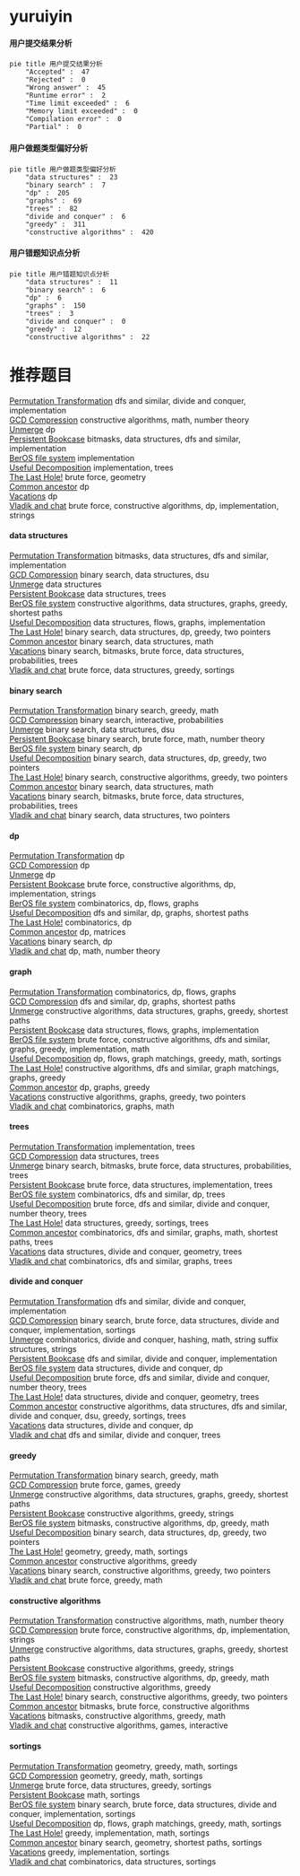 # yuruiyin
<!-- tabs:start -->
#### **用户提交结果分析**

```mermaid
pie title 用户提交结果分析
    "Accepted" :  47
    "Rejected" :  0
    "Wrong answer" :  45
    "Runtime error" :  2
    "Time limit exceeded" :  6
    "Memory limit exceeded" :  0
    "Compilation error" :  0
    "Partial" :  0
```
#### **用户做题类型偏好分析**

```mermaid
pie title 用户做题类型偏好分析
    "data structures" :  23
    "binary search" :  7
    "dp" :  205
    "graphs" :  69
    "trees" :  82
    "divide and conquer" :  6
    "greedy" :  311
    "constructive algorithms" :  420
```
#### **用户错题知识点分析**

```mermaid
pie title 用户错题知识点分析
    "data structures" :  11
    "binary search" :  6
    "dp" :  6
    "graphs" :  150
    "trees" :  3
    "divide and conquer" :  0
    "greedy" :  12
    "constructive algorithms" :  22
```
<!-- tabs:end -->
# 推荐题目
[Permutation Transformation](http://codeforces.com/problemset/problem/1490/D)		dfs and similar,
                        divide and conquer,
                        implementation		  
[GCD Compression](http://codeforces.com/problemset/problem/1370/B)		constructive algorithms,
                        math,
                        number theory		  
[Unmerge](http://codeforces.com/problemset/problem/1381/B)		dp		  
[Persistent Bookcase](http://codeforces.com/problemset/problem/707/D)		bitmasks,
                        data structures,
                        dfs and similar,
                        implementation		  
[BerOS file system](http://codeforces.com/problemset/problem/20/A)		implementation		  
[Useful Decomposition](http://codeforces.com/problemset/problem/981/C)		implementation,
                        trees		  
[The Last Hole!](http://codeforces.com/problemset/problem/274/C)		brute force,
                        geometry		  
[Common ancestor](http://codeforces.com/problemset/problem/49/E)		dp		  
[Vacations](https://codeforces.com/contest/699/problem/C)		dp		  
[Vladik and chat](http://codeforces.com/problemset/problem/754/C)		brute force,
                        constructive algorithms,
                        dp,
                        implementation,
                        strings		  
<!-- tabs:start -->
#### **data structures**
[Permutation Transformation](http://codeforces.com/problemset/problem/707/D)		bitmasks,
                        data structures,
                        dfs and similar,
                        implementation		  
[GCD Compression](http://codeforces.com/problemset/problem/212/D)		binary search,
                        data structures,
                        dsu		  
[Unmerge](http://codeforces.com/problemset/problem/1322/E)		data structures		  
[Persistent Bookcase](http://codeforces.com/problemset/problem/925/E)		data structures,
                        trees		  
[BerOS file system](http://codeforces.com/problemset/problem/525/D)		constructive algorithms,
                        data structures,
                        graphs,
                        greedy,
                        shortest paths		  
[Useful Decomposition](http://codeforces.com/problemset/problem/280/D)		data structures,
                        flows,
                        graphs,
                        implementation		  
[The Last Hole!](http://codeforces.com/problemset/problem/1492/C)		binary search,
                        data structures,
                        dp,
                        greedy,
                        two pointers		  
[Common ancestor](http://codeforces.com/problemset/problem/1490/G)		binary search,
                        data structures,
                        math		  
[Vacations](http://codeforces.com/problemset/problem/1479/D)		binary search,
                        bitmasks,
                        brute force,
                        data structures,
                        probabilities,
                        trees		  
[Vladik and chat](http://codeforces.com/problemset/problem/1497/A)		brute force,
                        data structures,
                        greedy,
                        sortings		  
#### **binary search**
[Permutation Transformation](http://codeforces.com/problemset/problem/1250/L)		binary search,
                        greedy,
                        math		  
[GCD Compression](http://codeforces.com/problemset/problem/1039/B)		binary search,
                        interactive,
                        probabilities		  
[Unmerge](http://codeforces.com/problemset/problem/212/D)		binary search,
                        data structures,
                        dsu		  
[Persistent Bookcase](http://codeforces.com/problemset/problem/1029/F)		binary search,
                        brute force,
                        math,
                        number theory		  
[BerOS file system](http://codeforces.com/problemset/problem/489/E)		binary search,
                        dp		  
[Useful Decomposition](http://codeforces.com/problemset/problem/1492/C)		binary search,
                        data structures,
                        dp,
                        greedy,
                        two pointers		  
[The Last Hole!](http://codeforces.com/problemset/problem/1463/D)		binary search,
                        constructive algorithms,
                        greedy,
                        two pointers		  
[Common ancestor](http://codeforces.com/problemset/problem/1490/G)		binary search,
                        data structures,
                        math		  
[Vacations](http://codeforces.com/problemset/problem/1479/D)		binary search,
                        bitmasks,
                        brute force,
                        data structures,
                        probabilities,
                        trees		  
[Vladik and chat](http://codeforces.com/problemset/problem/1436/E)		binary search,
                        data structures,
                        two pointers		  
#### **dp**
[Permutation Transformation](http://codeforces.com/problemset/problem/1381/B)		dp		  
[GCD Compression](http://codeforces.com/problemset/problem/49/E)		dp		  
[Unmerge](https://codeforces.com/contest/699/problem/C)		dp		  
[Persistent Bookcase](http://codeforces.com/problemset/problem/754/C)		brute force,
                        constructive algorithms,
                        dp,
                        implementation,
                        strings		  
[BerOS file system](http://codeforces.com/problemset/problem/848/D)		combinatorics,
                        dp,
                        flows,
                        graphs		  
[Useful Decomposition](http://codeforces.com/problemset/problem/1340/C)		dfs and similar,
                        dp,
                        graphs,
                        shortest paths		  
[The Last Hole!](http://codeforces.com/problemset/problem/1237/F)		combinatorics,
                        dp		  
[Common ancestor](http://codeforces.com/problemset/problem/514/E)		dp,
                        matrices		  
[Vacations](http://codeforces.com/problemset/problem/489/E)		binary search,
                        dp		  
[Vladik and chat](http://codeforces.com/problemset/problem/1510/D)		dp,
                        math,
                        number theory		  
#### **graph**
[Permutation Transformation](http://codeforces.com/problemset/problem/848/D)		combinatorics,
                        dp,
                        flows,
                        graphs		  
[GCD Compression](http://codeforces.com/problemset/problem/1340/C)		dfs and similar,
                        dp,
                        graphs,
                        shortest paths		  
[Unmerge](http://codeforces.com/problemset/problem/525/D)		constructive algorithms,
                        data structures,
                        graphs,
                        greedy,
                        shortest paths		  
[Persistent Bookcase](http://codeforces.com/problemset/problem/280/D)		data structures,
                        flows,
                        graphs,
                        implementation		  
[BerOS file system](http://codeforces.com/problemset/problem/1487/C)		brute force,
                        constructive algorithms,
                        dfs and similar,
                        graphs,
                        greedy,
                        implementation,
                        math		  
[Useful Decomposition](http://codeforces.com/problemset/problem/1437/C)		dp,
                        flows,
                        graph matchings,
                        greedy,
                        math,
                        sortings		  
[The Last Hole!](http://codeforces.com/problemset/problem/1470/D)		constructive algorithms,
                        dfs and similar,
                        graph matchings,
                        graphs,
                        greedy		  
[Common ancestor](http://codeforces.com/problemset/problem/1476/C)		dp,
                        graphs,
                        greedy		  
[Vacations](http://codeforces.com/problemset/problem/1304/D)		constructive algorithms,
                        graphs,
                        greedy,
                        two pointers		  
[Vladik and chat](http://codeforces.com/problemset/problem/1475/C)		combinatorics,
                        graphs,
                        math		  
#### **trees**
[Permutation Transformation](http://codeforces.com/problemset/problem/981/C)		implementation,
                        trees		  
[GCD Compression](http://codeforces.com/problemset/problem/925/E)		data structures,
                        trees		  
[Unmerge](http://codeforces.com/problemset/problem/1479/D)		binary search,
                        bitmasks,
                        brute force,
                        data structures,
                        probabilities,
                        trees		  
[Persistent Bookcase](http://codeforces.com/problemset/problem/1511/C)		brute force,
                        data structures,
                        implementation,
                        trees		  
[BerOS file system](http://codeforces.com/problemset/problem/1499/F)		combinatorics,
                        dfs and similar,
                        dp,
                        trees		  
[Useful Decomposition](http://codeforces.com/problemset/problem/1491/E)		brute force,
                        dfs and similar,
                        divide and conquer,
                        number theory,
                        trees		  
[The Last Hole!](http://codeforces.com/problemset/problem/1466/D)		data structures,
                        greedy,
                        sortings,
                        trees		  
[Common ancestor](http://codeforces.com/problemset/problem/1495/D)		combinatorics,
                        dfs and similar,
                        graphs,
                        math,
                        shortest paths,
                        trees		  
[Vacations](http://codeforces.com/problemset/problem/1303/G)		data structures,
                        divide and conquer,
                        geometry,
                        trees		  
[Vladik and chat](http://codeforces.com/problemset/problem/1454/E)		combinatorics,
                        dfs and similar,
                        graphs,
                        trees		  
#### **divide and conquer**
[Permutation Transformation](http://codeforces.com/problemset/problem/1490/D)		dfs and similar,
                        divide and conquer,
                        implementation		  
[GCD Compression](http://codeforces.com/problemset/problem/1461/D)		binary search,
                        brute force,
                        data structures,
                        divide and conquer,
                        implementation,
                        sortings		  
[Unmerge](http://codeforces.com/problemset/problem/1466/G)		combinatorics,
                        divide and conquer,
                        hashing,
                        math,
                        string suffix structures,
                        strings		  
[Persistent Bookcase](http://codeforces.com/problemset/problem/1490/D)		dfs and similar,
                        divide and conquer,
                        implementation		  
[BerOS file system](https://codeforces.com/contest/1483/problem/C)		data structures,
                        divide and conquer,
                        dp		  
[Useful Decomposition](http://codeforces.com/problemset/problem/1491/E)		brute force,
                        dfs and similar,
                        divide and conquer,
                        number theory,
                        trees		  
[The Last Hole!](http://codeforces.com/problemset/problem/1303/G)		data structures,
                        divide and conquer,
                        geometry,
                        trees		  
[Common ancestor](http://codeforces.com/problemset/problem/1494/D)		constructive algorithms,
                        data structures,
                        dfs and similar,
                        divide and conquer,
                        dsu,
                        greedy,
                        sortings,
                        trees		  
[Vacations](http://codeforces.com/problemset/problem/1482/E)		data structures,
                        divide and conquer,
                        dp		  
[Vladik and chat](http://codeforces.com/problemset/problem/566/C)		dfs and similar,
                        divide and conquer,
                        trees		  
#### **greedy**
[Permutation Transformation](http://codeforces.com/problemset/problem/1250/L)		binary search,
                        greedy,
                        math		  
[GCD Compression](http://codeforces.com/problemset/problem/1190/C)		brute force,
                        games,
                        greedy		  
[Unmerge](http://codeforces.com/problemset/problem/525/D)		constructive algorithms,
                        data structures,
                        graphs,
                        greedy,
                        shortest paths		  
[Persistent Bookcase](http://codeforces.com/problemset/problem/1384/A)		constructive algorithms,
                        greedy,
                        strings		  
[BerOS file system](http://codeforces.com/problemset/problem/1491/D)		bitmasks,
                        constructive algorithms,
                        dp,
                        greedy,
                        math		  
[Useful Decomposition](http://codeforces.com/problemset/problem/1492/C)		binary search,
                        data structures,
                        dp,
                        greedy,
                        two pointers		  
[The Last Hole!](https://codeforces.com/contest/1496/problem/C)		geometry,
                        greedy,
                        math,
                        sortings		  
[Common ancestor](http://codeforces.com/problemset/problem/1493/A)		constructive algorithms,
                        greedy		  
[Vacations](http://codeforces.com/problemset/problem/1463/D)		binary search,
                        constructive algorithms,
                        greedy,
                        two pointers		  
[Vladik and chat](http://codeforces.com/problemset/problem/1462/C)		brute force,
                        greedy,
                        math		  
#### **constructive algorithms**
[Permutation Transformation](http://codeforces.com/problemset/problem/1370/B)		constructive algorithms,
                        math,
                        number theory		  
[GCD Compression](http://codeforces.com/problemset/problem/754/C)		brute force,
                        constructive algorithms,
                        dp,
                        implementation,
                        strings		  
[Unmerge](http://codeforces.com/problemset/problem/525/D)		constructive algorithms,
                        data structures,
                        graphs,
                        greedy,
                        shortest paths		  
[Persistent Bookcase](http://codeforces.com/problemset/problem/1384/A)		constructive algorithms,
                        greedy,
                        strings		  
[BerOS file system](http://codeforces.com/problemset/problem/1491/D)		bitmasks,
                        constructive algorithms,
                        dp,
                        greedy,
                        math		  
[Useful Decomposition](http://codeforces.com/problemset/problem/1493/A)		constructive algorithms,
                        greedy		  
[The Last Hole!](http://codeforces.com/problemset/problem/1463/D)		binary search,
                        constructive algorithms,
                        greedy,
                        two pointers		  
[Common ancestor](https://codeforces.com/contest/1456/problem/B)		bitmasks,
                        brute force,
                        constructive algorithms		  
[Vacations](http://codeforces.com/problemset/problem/1492/D)		bitmasks,
                        constructive algorithms,
                        greedy,
                        math		  
[Vladik and chat](https://codeforces.com/contest/1504/problem/D)		constructive algorithms,
                        games,
                        interactive		  
#### **sortings**
[Permutation Transformation](https://codeforces.com/contest/1496/problem/C)		geometry,
                        greedy,
                        math,
                        sortings		  
[GCD Compression](http://codeforces.com/problemset/problem/1495/A)		geometry,
                        greedy,
                        math,
                        sortings		  
[Unmerge](http://codeforces.com/problemset/problem/1497/A)		brute force,
                        data structures,
                        greedy,
                        sortings		  
[Persistent Bookcase](http://codeforces.com/problemset/problem/1427/A)		math,
                        sortings		  
[BerOS file system](http://codeforces.com/problemset/problem/1461/D)		binary search,
                        brute force,
                        data structures,
                        divide and conquer,
                        implementation,
                        sortings		  
[Useful Decomposition](http://codeforces.com/problemset/problem/1437/C)		dp,
                        flows,
                        graph matchings,
                        greedy,
                        math,
                        sortings		  
[The Last Hole!](http://codeforces.com/problemset/problem/1473/A)		greedy,
                        implementation,
                        math,
                        sortings		  
[Common ancestor](http://codeforces.com/problemset/problem/1486/B)		binary search,
                        geometry,
                        shortest paths,
                        sortings		  
[Vacations](http://codeforces.com/problemset/problem/1480/B)		greedy,
                        implementation,
                        sortings		  
[Vladik and chat](http://codeforces.com/problemset/problem/1420/D)		combinatorics,
                        data structures,
                        sortings		  
<!-- tabs:end -->
